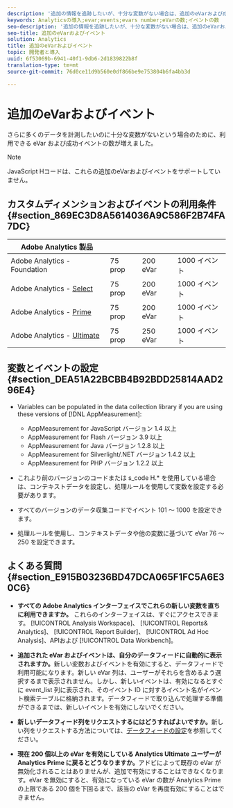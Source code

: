 ```yaml
---
description: '追加の情報を追跡したいが、十分な変数がない場合は、追加のeVarおよび成功イベントにアクセスできるようになりました '
keywords: Analyticsの導入;evar;events;evars number;eVarの数;イベントの数
seo-description: '追加の情報を追跡したいが、十分な変数がない場合は、追加のeVarおよび成功イベントにアクセスできるようになりました '
seo-title: 追加のeVarおよびイベント
solution: Analytics
title: 追加のeVarおよびイベント
topic: 開発者と導入
uuid: 6f53069b-6941-40f1-9db6-2d1839822b8f
translation-type: tm+mt
source-git-commit: 76d0ce11d9b560e0df866be9e753804b6fa4bb3d

---
```



# 追加のeVarおよびイベント

さらに多くのデータを計測したいのに十分な変数がないという場合のために、利用できる eVar および成功イベントの数が増えました。

>[!NOTE]
>
>JavaScript Hコードは、これらの追加のeVarおよびイベントをサポートしていません。

## カスタムディメンションおよびイベントの利用条件 {#section_869EC3D8A5614036A9C586F2B74FA7DC}

| Adobe Analytics 製品 |  |  |  |
|---|---|---|---|
| Adobe Analytics - Foundation | 75 prop | 200 eVar | 1000 イベント |
| Adobe Analytics - [Select](https://www.adobe.com/data-analytics-cloud/analytics/select.html) | 75 prop | 200 eVar | 1000 イベント |
| Adobe Analytics - [Prime](https://www.adobe.com/data-analytics-cloud/analytics/prime.html) | 75 prop | 200 eVar | 1000 イベント |
| Adobe Analytics - [Ultimate](https://www.adobe.com/data-analytics-cloud/analytics/ultimate.html) | 75 prop | 250 eVar | 1000 イベント |

## 変数とイベントの設定 {#section_DEA51A22BCBB4B92BDD25814AAD296E4}

* Variables can be populated in the data collection library if you are using these versions of [!DNL AppMeasurement]:

   * AppMeasurement for JavaScript バージョン 1.4 以上
   * AppMeasurement for Flash バージョン 3.9 以上
   * AppMeasurement for Java バージョン 1.2.8 以上
   * AppMeasurement for Silverlight/.NET バージョン 1.4.2 以上
   * AppMeasurement for PHP バージョン 1.2.2 以上

* これより前のバージョンのコードまたは s_code H.* を使用している場合は、コンテキストデータを設定し、処理ルールを使用して変数を設定する必要があります。
* すべてのバージョンのデータ収集コードでイベント 101 ～ 1000 を設定できます。
* 処理ルールを使用し、コンテキストデータや他の変数に基づいて eVar 76 ～ 250 を設定できます。

## よくある質問 {#section_E915B03236BD47DCA065F1FC5A6E30C6}

* **すべての Adobe Analytics インターフェイスでこれらの新しい変数を直ちに利用できますか。** これらのインターフェイスは、すぐにアクセスできます。 [!UICONTROL Analysis Workspace]、 [!UICONTROL Reports&amp; Analytics]、 [!UICONTROL Report Builder]、 [!UICONTROL Ad Hoc Analysis]、APIおよび [!UICONTROL Data Workbench]。

* **追加された eVar およびイベントは、自分のデータフィードに自動的に表示されますか。**&#x200B;新しい変数およびイベントを有効にすると、データフィードで利用可能になります。新しい eVar 列は、ユーザーがそれらを含めるよう選択するまで表示されません。しかし、新しいイベントは、有効になるとすぐに event_list 列に表示され、そのイベント ID に対するイベント名がイベント検索テーブルに格納されます。データフィードで取り込んで処理する準備ができるまでは、新しいイベントを有効にしないでください。

* **新しいデータフィード列をリクエストするにはどうすればよいですか。**&#x200B;新しい列をリクエストする方法については、[データフィードの設定](https://marketing.adobe.com/resources/help/en_US/sc/clickstream/datafeeds_configure.html)を参照してください。

* **現在 200 個以上の eVar を有効にしている Analytics Ultimate ユーザーが Analytics Prime に戻るとどうなりますか。**&#x200B;アドビによって既存の eVar が無効化されることはありませんが、追加で有効にすることはできなくなります。eVar を無効にすると、有効になっている eVar の数が Analytics Prime の上限である 200 個を下回るまで、該当の eVar を再度有効にすることはできません。

